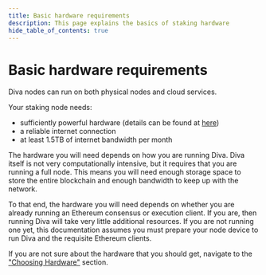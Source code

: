 ```yaml
---
title: Basic hardware requirements
description: This page explains the basics of staking hardware
hide_table_of_contents: true
---
```


# Basic hardware requirements

Diva nodes can run on both physical nodes and cloud services.

Your staking node needs:

- sufficiently powerful hardware (details can be found at [here](requirements))
- a reliable internet connection
- at least 1.5TB of internet bandwidth per month

The hardware you will need depends on how you are running Diva. Diva itself is not very computationally intensive, but it requires that you are running a full node. This means you will need enough storage space to store the entire blockchain and enough bandwidth to keep up with the network.

To that end, the hardware you will need depends on whether you are already running an Ethereum consensus or execution client. If you are, then running Diva will take very little additional resources. If you are not running one yet, this documentation assumes you must prepare your node device to run Diva and the requisite Ethereum clients.

If you are not sure about the hardware that you should get, navigate to the ["Choosing Hardware"](requirements) section.
